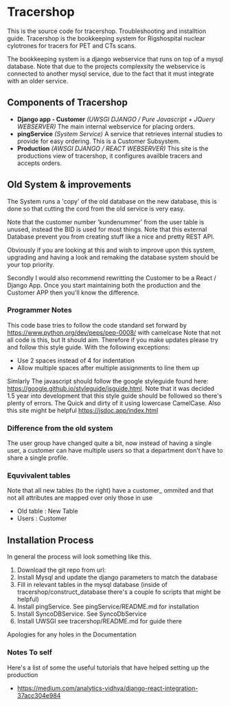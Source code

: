 # Tracershop

This is the source code for tracershop. Troubleshooting and installtion guide.
Tracershop is the bookkeeping system for Rigshospital nuclear cylotrones for tracers for PET and CTs scans.

The bookkeeping system is a django webservice that runs on top of a mysql database. Note that due to the projects complexsity the webservice is connected to another mysql service, due to the fact that it must integrate with an older service.

## Components of Tracershop

* **Django app - Customer** *(UWSGI DJANGO / Pure Javascript + JQuery WEBSERVER)* The main internal webservice for placing orders.
* **pingService** *(System Service)* A service that retrieves internal studies to provide for easy ordering. This is a Customer Subsystem.
* **Production** *(AWSGI DJANGO / REACT WEBSERVER)* This site is the productions view of tracershop, it configures availble tracers and accepts orders.

## Old System & improvements

The System runs a 'copy' of the old database on the new database, this is done so that cutting the cord from the old service is very easy.

Note that the customer number 'kundenummer' from the user table is unused, instead the BID is used for most things. Note that this external Database prevent you from creating stuff like a nice and pretty REST API.

Obviously if you are looking at this and wish to improve upon this system, upgrading and having a look and remaking the database system should be your top priority.

Secondly I would also recommend rewritting the Customer to be a React / Django App. Once you start maintaining both the production and the Customer APP then you'll know the difference. 

### Programmer Notes

  This code base tries to follow the code standard set forward by <https://www.python.org/dev/peps/pep-0008/> with camelcase Note that not all code is this, but It should aim.
  Therefore if you make updates please try and follow this style guide.
  With the following exceptions:
  
* Use 2 spaces instead of 4 for indentation
* Allow multiple spaces after multiple assignments to line them up

Simlarly The javascript should follow the google styleguide found here: <https://google.github.io/styleguide/jsguide.html>.
Note that it was decided 1.5 year into development that this style guide should be followed so there's plenty of errors. The Quick and dirty of it using lowercase CamelCase.
Also this site might be helpful <https://jsdoc.app/index.html>

### Difference from the old system

The user group have changed quite a bit, now instead of having a single user, a customer can have multiple users so that a department don't have to share a single profile.

### Equvivalent tables

Note that all new tables (to the right) have a customer_ ommited and that not all attributes are mapped over only those in use

* Old table : New Table
* Users     : Customer

## Installation Process

In general the process will look something like this.

1. Download the git repo from url:
2. Install Mysql and update the django parameters to match the database
3. Fill in relevant tables in the mysql database (inside of tracershop/construct_database there's a couple fo scripts that might be helpful)
4. Install pingService. See pingService/README.md for installation
5. Install SyncoDBService. See SyncoDbService
6. Install UWSGI see tracershop/README.md for guide there

Apologies for any holes in the Documentation


### Notes To self

Here's a list of some the useful tutorials that have helped setting up the production

* <https://medium.com/analytics-vidhya/django-react-integration-37acc304e984>
